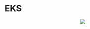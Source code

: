 # EKS

  <p align="center">
    <img src="https://github.com/sudheermuthyala/EKS/blob/main/Img/" />
      </p>
